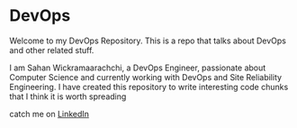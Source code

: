 # DevOps
Welcome to my DevOps Repository. This is a repo that talks about DevOps and other related stuff.

I am Sahan Wickramaarachchi, a DevOps Engineer, passionate about Computer Science and currently working with DevOps and Site Reliability Engineering.
I have created this repository to write interesting code chunks that I think it is worth spreading

catch me on [LinkedIn](https://www.linkedin.com/in/sahanwickramaarachchi/)
